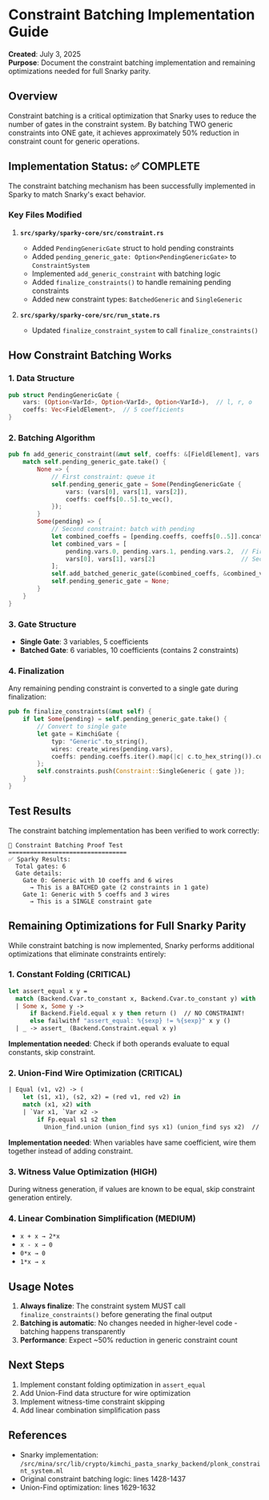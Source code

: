 # Constraint Batching Implementation Guide

**Created**: July 3, 2025  
**Purpose**: Document the constraint batching implementation and remaining optimizations needed for full Snarky parity.

## Overview

Constraint batching is a critical optimization that Snarky uses to reduce the number of gates in the constraint system. By batching TWO generic constraints into ONE gate, it achieves approximately 50% reduction in constraint count for generic operations.

## Implementation Status: ✅ COMPLETE

The constraint batching mechanism has been successfully implemented in Sparky to match Snarky's exact behavior.

### Key Files Modified

1. **`src/sparky/sparky-core/src/constraint.rs`**
   - Added `PendingGenericGate` struct to hold pending constraints
   - Added `pending_generic_gate: Option<PendingGenericGate>` to `ConstraintSystem`
   - Implemented `add_generic_constraint` with batching logic
   - Added `finalize_constraints()` to handle remaining pending constraints
   - Added new constraint types: `BatchedGeneric` and `SingleGeneric`

2. **`src/sparky/sparky-core/src/run_state.rs`**
   - Updated `finalize_constraint_system` to call `finalize_constraints()`

## How Constraint Batching Works

### 1. Data Structure
```rust
pub struct PendingGenericGate {
    vars: (Option<VarId>, Option<VarId>, Option<VarId>),  // l, r, o
    coeffs: Vec<FieldElement>,  // 5 coefficients
}
```

### 2. Batching Algorithm
```rust
pub fn add_generic_constraint(&mut self, coeffs: &[FieldElement], vars: &[Option<VarId>]) {
    match self.pending_generic_gate.take() {
        None => {
            // First constraint: queue it
            self.pending_generic_gate = Some(PendingGenericGate {
                vars: (vars[0], vars[1], vars[2]),
                coeffs: coeffs[0..5].to_vec(),
            });
        }
        Some(pending) => {
            // Second constraint: batch with pending
            let combined_coeffs = [pending.coeffs, coeffs[0..5]].concat();  // 10 coeffs
            let combined_vars = [
                pending.vars.0, pending.vars.1, pending.vars.2,  // First constraint
                vars[0], vars[1], vars[2]                        // Second constraint
            ];
            self.add_batched_generic_gate(&combined_coeffs, &combined_vars);
            self.pending_generic_gate = None;
        }
    }
}
```

### 3. Gate Structure
- **Single Gate**: 3 variables, 5 coefficients
- **Batched Gate**: 6 variables, 10 coefficients (contains 2 constraints)

### 4. Finalization
Any remaining pending constraint is converted to a single gate during finalization:
```rust
pub fn finalize_constraints(&mut self) {
    if let Some(pending) = self.pending_generic_gate.take() {
        // Convert to single gate
        let gate = KimchiGate {
            typ: "Generic".to_string(),
            wires: create_wires(pending.vars),
            coeffs: pending.coeffs.iter().map(|c| c.to_hex_string()).collect(),
        };
        self.constraints.push(Constraint::SingleGeneric { gate });
    }
}
```

## Test Results

The constraint batching implementation has been verified to work correctly:

```
🧪 Constraint Batching Proof Test
=================================
✅ Sparky Results:
  Total gates: 6
  Gate details:
    Gate 0: Generic with 10 coeffs and 6 wires
      → This is a BATCHED gate (2 constraints in 1 gate)
    Gate 1: Generic with 5 coeffs and 3 wires
      → This is a SINGLE constraint gate
```

## Remaining Optimizations for Full Snarky Parity

While constraint batching is now implemented, Snarky performs additional optimizations that eliminate constraints entirely:

### 1. **Constant Folding** (CRITICAL)
```ocaml
let assert_equal x y =
  match (Backend.Cvar.to_constant x, Backend.Cvar.to_constant y) with
  | Some x, Some y ->
      if Backend.Field.equal x y then return ()  // NO CONSTRAINT!
      else failwithf "assert_equal: %{sexp} != %{sexp}" x y ()
  | _ -> assert_ (Backend.Constraint.equal x y)
```
**Implementation needed**: Check if both operands evaluate to equal constants, skip constraint.

### 2. **Union-Find Wire Optimization** (CRITICAL)
```ocaml
| Equal (v1, v2) -> (
    let (s1, x1), (s2, x2) = (red v1, red v2) in
    match (x1, x2) with
    | `Var x1, `Var x2 ->
        if Fp.equal s1 s2 then
          Union_find.union (union_find sys x1) (union_find sys x2)  // WIRE, not constraint!
```
**Implementation needed**: When variables have same coefficient, wire them together instead of adding constraint.

### 3. **Witness Value Optimization** (HIGH)
During witness generation, if values are known to be equal, skip constraint generation entirely.

### 4. **Linear Combination Simplification** (MEDIUM)
- `x + x → 2*x`
- `x - x → 0`
- `0*x → 0`
- `1*x → x`

## Usage Notes

1. **Always finalize**: The constraint system MUST call `finalize_constraints()` before generating the final output
2. **Batching is automatic**: No changes needed in higher-level code - batching happens transparently
3. **Performance**: Expect ~50% reduction in generic constraint count

## Next Steps

1. Implement constant folding optimization in `assert_equal`
2. Add Union-Find data structure for wire optimization
3. Implement witness-time constraint skipping
4. Add linear combination simplification pass

## References

- Snarky implementation: `/src/mina/src/lib/crypto/kimchi_pasta_snarky_backend/plonk_constraint_system.ml`
- Original constraint batching logic: lines 1428-1437
- Union-Find optimization: lines 1629-1632